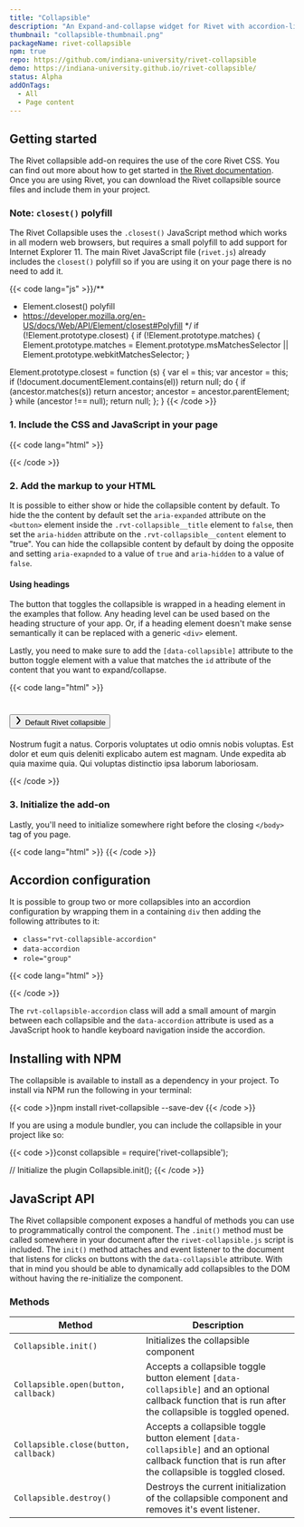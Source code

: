 ```yaml
---
title: "Collapsible"
description: "An Expand-and-collapse widget for Rivet with accordion-like capabilities"
thumbnail: "collapsible-thumbnail.png"
packageName: rivet-collapsible
npm: true
repo: https://github.com/indiana-university/rivet-collapsible
demo: https://indiana-university.github.io/rivet-collapsible/
status: Alpha
addOnTags:
  - All
  - Page content
---
```

## Getting started
The Rivet collapsible add-on requires the use of the core Rivet CSS. You can find out more about how to get started in [the Rivet documentation](../../components). Once you are using Rivet, you can download the Rivet collapsible source files and include them in your project.

### Note: `closest()` polyfill
The Rivet Collapsible uses the `.closest()` JavaScript method which works in all modern web browsers, but requires a small polyfill to add support for Internet Explorer 11. The main Rivet JavaScript file (`rivet.js`) already includes the `closest()` polyfill so if you are using it on your page there is no need to add it.

{{< code lang="js" >}}/**
 * Element.closest() polyfill
 * https://developer.mozilla.org/en-US/docs/Web/API/Element/closest#Polyfill
 */
if (!Element.prototype.closest) {
  if (!Element.prototype.matches) {
    Element.prototype.matches = Element.prototype.msMatchesSelector || Element.prototype.webkitMatchesSelector;
  }

  Element.prototype.closest = function (s) {
    var el = this;
    var ancestor = this;
    if (!document.documentElement.contains(el)) return null;
    do {
      if (ancestor.matches(s)) return ancestor;
      ancestor = ancestor.parentElement;
    } while (ancestor !== null);
    return null;
  };
}
{{< /code >}}

### 1. Include the CSS and JavaScript in your page
{{< code lang="html" >}}
<link rel="stylesheet" href="dist/css/rivet-collapsible.min.css">
<script src="dist/js/rivet-collapsible.min.js"></script>
{{< /code >}}

### 2. Add the markup to your HTML
It is possible to either show or hide the collapsible content by default. To hide the the content by default set the `aria-expanded` attribute on the `<button>` element inside the `.rvt-collapsible__title` element to `false`, then set the `aria-hidden` attribute on the `.rvt-collapsible__content` element to "true". You can hide the collapsible content by default by doing the opposite and setting `aria-exapnded` to a value of `true` and `aria-hidden` to a value of `false`.

#### Using headings
The button that toggles the collapsible is wrapped in a heading element in the examples that follow. Any heading level can be used based on the heading structure of your app. Or, if a heading element doesn't make sense semantically it can be replaced with a generic `<div>` element.

Lastly, you need to make sure to add the `[data-collapsible]` attribute to the button toggle element with a value that matches the `id` attribute of the content that you want to expand/collapse.

{{< code lang="html" >}}<div class="rvt-collapsible">
  <h1 class="rvt-collapsible__title">
    <button data-collapsible="users" aria-expanded="false">
      <svg role="img" xmlns="http://www.w3.org/2000/svg" width="16" height="16" viewBox="0 0 16 16">
        <path fill="currentColor" d="M5.5,15a1,1,0,0,1-.77-1.64L9.2,8,4.73,2.64A1,1,0,0,1,6.27,1.36L11.13,7.2a1.25,1.25,0,0,1,0,1.61L6.27,14.64A1,1,0,0,1,5.5,15ZM9.6,8.48h0Zm0-1h0Z"/>
      </svg>
      <span>Default Rivet collapsible</span>
    </button>
  </h1>
  <div class="rvt-collapsible__content" id="users" aria-hidden="true">
    <p class="rvt-m-all-remove">Nostrum fugit a natus. Corporis voluptates ut odio omnis nobis voluptas. Est dolor et eum quis deleniti explicabo autem est magnam. Unde expedita ab quia maxime quia. Qui voluptas distinctio ipsa laborum laboriosam.</p>
  </div>
</div>
{{< /code >}}

### 3. Initialize the add-on
Lastly, you'll need to initialize somewhere right before the closing `</body>` tag of you page.

{{< code lang="html" >}}<script>
  Collapsible.init();
</script>
{{< /code >}}

## Accordion configuration
It is possible to group two or more collapsibles into an accordion configuration by wrapping them in a containing `div` then adding the following attributes to it:

- `class="rvt-collapsible-accordion"`
- `data-accordion`
- `role="group"`

{{< code lang="html" >}}
<div class="rvt-collapsible-accordion" data-accordion role="group">
  <div class="rvt-collapsible">
    <!-- Collapsible 1 markup -->
  </div>
  <div class="rvt-collapsible">
    <!-- Collapsible 2 markup -->
  </div>
  <div class="rvt-collapsible">
    <!-- Collapsible 3 markup -->
  </div>
</div>
{{< /code >}}

The `rvt-collapsible-accordion` class will add a small amount of margin between each collapsible and the `data-accordion` attribute is used as a JavaScript hook to handle keyboard navigation inside the accordion.

## Installing with NPM
The collapsible is available to install as a dependency in your project. To install via NPM run the following in your terminal:

{{< code >}}npm install rivet-collapsible --save-dev
{{< /code >}}

If you are using a module bundler, you can include the collapsible in your project like so:

{{< code >}}const collapsible = require('rivet-collapsible');

// Initialize the plugin
Collapsible.init();
{{< /code >}}

## JavaScript API
The Rivet collapsible component exposes a handful of methods you can use to programmatically control the component. The `.init()` method must be called somewhere in your document after the `rivet-collapsible.js` script is included. The `init()` method attaches and event listener to the document that listens for clicks on buttons with the `data-collapsible` attribute. With that in mind you should be able to dynamically add collapsibles to the DOM without having the re-initialize the component.

### Methods

| Method| Description                                                                                                                                                       |
|--------------------------------------|-------------------------------------------------------------------------------------------------------------------------------------------------------------------|
| `Collapsible.init()` | Initializes the collapsible component |
| `Collapsible.open(button, callback)` | Accepts a collapsible toggle button element `[data-collapsible]` and an optional callback function that is run after the collapsible is toggled opened. |
| `Collapsible.close(button, callback)` | Accepts a collapsible toggle button element `[data-collapsible]` and an optional callback function that is run after the collapsible is toggled closed. |
| `Collapsible.destroy()` | Destroys the current initialization of the collapsible component and removes it's event listener.|
